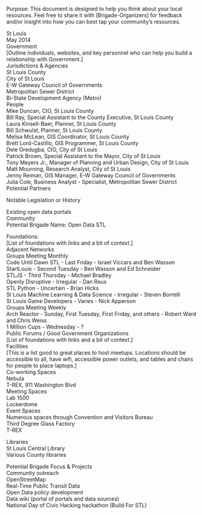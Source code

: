 Purpose: This document is designed to help you think about your local resources. Feel free to share it with [Brigade-Organizers] for feedback and/or insight into how you can best tap your community’s resources.  
  
  
St Louis  
May 2014  
Government  
[Outline individuals, websites, and key personnel who can help you build a relationship with Government.]  
Jurisdictions & Agencies  
St Louis County  
City of St Louis  
E-W Gateway Council of Governments  
Metropolitan Sewer District  
Bi-State Development Agency (Metro)  
People  
Mike Duncan, CIO, St Louis County  
Bill Ray, Special Assistant to the County Executive, St Louis County  
Laura Kinsell-Baer, Planner, St Louis County  
Bill Schwulst, Planner, St Louis County  
Melisa McLean, GIS Coordinator, St Louis County  
Brett Lord-Castillo, GIS Programmer, St Louis County  
Dele Oredugba, CIO, City of St Louis  
Patrick Brown, Special Assistant to the Mayor, City of St Louis  
Tony Meyers Jr., Manager of Planning and Urban Design, City of St Louis  
Matt Mourning, Research Analyst, City of St Louis  
Jenny Reiman, GIS Manager, E-W Gateway Council of Governments  
Julia Cole, Business Analyst - Specialist, Metropolitan Sewer District  
Potential Partners  
  
Notable Legislation or History  
  
Existing open data portals  
Community  
Potential Brigade Name: Open Data STL  
  
Foundations:  
[List of foundations with links and a bit of context.]  
Adjacent Networks  
Groups Meeting Monthly  
Code Until Dawn STL - Last Friday - Israel Viccars and Ben Wasson  
StartLouis - Second Tuesday - Ben Wasson and Ed Schneider  
STLJS - Third Thursday - Michael Bradley  
Openly Disruptive - Irregular - Dan Reus  
STL Python - Uncertain - Brian Hicks  
St Louis Machine Learning & Data Science - Irregular - Steven Borrelli  
St Louis Game Developers - Varies - Nick Apperson  
Groups Meeting Weekly  
Arch Reactor - Sunday, First Tuesday, First Friday, and others - Robert Ward and Chris Weiss  
1 Million Cups - Wednesday - ?  
Public Forums / Good Government Organizations   
[List of foundations with links and a bit of context.]  
Facilities  
[This is a list good to great places to host meetups. Locations should be accessible to all, have wifi, accessible power outlets, and tables and chairs for people to place laptops.]  
Co-working Spaces  
Nebula  
T-REX, 911 Washington Blvd  
Meeting Spaces  
Lab 1500  
Lockerdome  
Event Spaces  
Numerous spaces through Convention and Visitors Bureau  
Third Degree Glass Factory  
T-REX  
  
Libraries  
St Louis Central Library  
Various County libraries  
  
Potential Brigade Focus & Projects   
Community outreach  
OpenStreetMap  
Real-Time Public Transit Data  
Open Data policy development  
Data wiki (portal of portals and data sources)  
National Day of Civic Hacking hackathon (Build For STL)  
